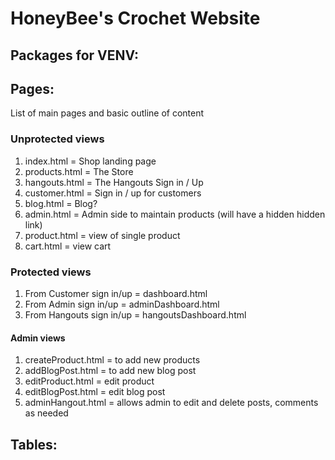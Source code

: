 # HoneyBee's Crochet Website

## Packages for VENV:

## Pages:
List of main pages and basic outline of content
### Unprotected views
1. index.html = Shop landing page
2. products.html = The Store 
3. hangouts.html = The Hangouts Sign in / Up
4. customer.html = Sign in / up for customers
5. blog.html = Blog?
6. admin.html = Admin side to maintain products (will have a hidden hidden link)
7. product.html = view of single product
8. cart.html = view cart

### Protected views
1. From Customer sign in/up = dashboard.html
2. From Admin sign in/up = adminDashboard.html
3. From Hangouts sign in/up = hangoutsDashboard.html

#### Admin views
1. createProduct.html = to add new products
2. addBlogPost.html = to add new blog post
3. editProduct.html = edit product
4. editBlogPost.html = edit blog post
5. adminHangout.html = allows admin to edit and delete posts, comments as needed

## Tables:
